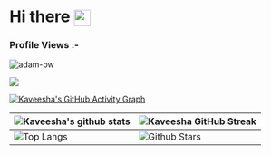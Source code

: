 # Hi there <img align="center" src="https://github.com/TheDudeThatCode/TheDudeThatCode/blob/master/Assets/Hi.gif" width="29px">
<!-- <p align="center">
<a href="https://twitter.com/apoorv__tyagi" target="blank"><img align="center" src="https://cdn.jsdelivr.net/npm/simple-icons@3.0.1/icons/twitter.svg" alt="apoorv__tyagi" height="20" width="20" /></a>&nbsp;
<a href="https://linkedin.com/in/apoorvtyagi" target="blank"><img align="center" src="https://cdn.jsdelivr.net/npm/simple-icons@3.0.1/icons/linkedin.svg" alt="apoorvtyagi" height="20" width="20" /></a>&nbsp;
<a href="https://hashnode.com/@apoorvtyagi" target="blank"><img align="center" src="https://cdn.jsdelivr.net/npm/simple-icons@3.0.1/icons/hashnode.svg" alt="apoorvtyagi" height="20" width="20" /></a>
<a href="https://www.buymeacoffee.com/apoorvtyagi"><img align="center" alt="Buy me a Coffee" width="22px" src="https://cdn.jsdelivr.net/npm/simple-icons@3.0.1/icons/buymeacoffee.svg" /></a>
</p> -->

<p align="right"> <h3>Profile Views :-</h3> <img src="https://komarev.com/ghpvc/?username=kaveesha31&label=Profile%20views&color=0e75b6&style=flat"
    alt="adam-pw" /> 
  </p>

![](https://camo.githubusercontent.com/992babdffd8c74a1502de375fbdf7e4d54773242/68747470733a2f2f6d656469612e67697068792e636f6d2f6d656469612f53576f536b4e36447854737a71494b4571762f67697068792e676966)
<br/>
  
[![Kaveesha's GitHub Activity Graph](https://activity-graph.herokuapp.com/graph?username=kaveesha31&theme=tokyonight)](https://git.io/praveenscience)

| ![Kaveesha's github stats](https://github-readme-stats.vercel.app/api?username=kaveesha31&show_icons=true&theme=tokyonight) | ![Kaveesha GitHub Streak](https://github-readme-streak-stats.herokuapp.com/?user=Aditya664&theme=tokyonight) |
| --- | --- |
| ![Top Langs](https://github-readme-stats.vercel.app/api/top-langs/?username=kaveesha31&theme=tokyonight) | ![Github Stars](https://github-readme-stats.vercel.app/api?username=kaveesha31&show_icons=true&locale=en&count_private=true&hide_rank=true&custom_title=My%20GitHub%20Stats&disable_animations=true&theme=tokyonight) |

  

